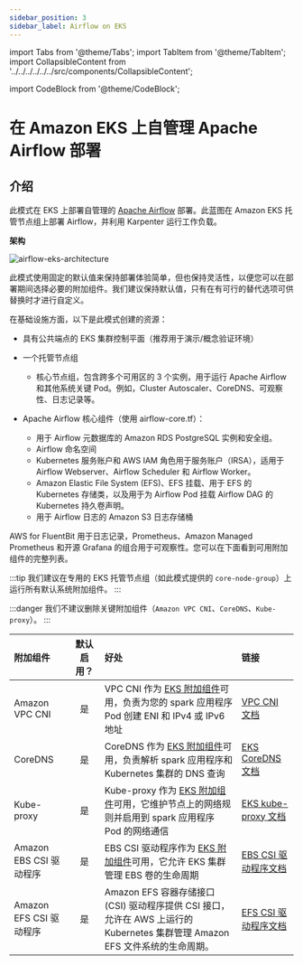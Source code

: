 ```yaml
---
sidebar_position: 3
sidebar_label: Airflow on EKS
---
```


import Tabs from '@theme/Tabs';
import TabItem from '@theme/TabItem';
import CollapsibleContent from '../../../../../../src/components/CollapsibleContent';

import CodeBlock from '@theme/CodeBlock';

# 在 Amazon EKS 上自管理 Apache Airflow 部署

## 介绍

此模式在 EKS 上部署自管理的 [Apache Airflow](https://airflow.apache.org/docs/apache-airflow/stable/) 部署。此蓝图在 Amazon EKS 托管节点组上部署 Airflow，并利用 Karpenter 运行工作负载。

**架构**

![airflow-eks-architecture](../../../../../../docs/blueprints/job-schedulers/img/airflow-eks-architecture.png)

此模式使用固定的默认值来保持部署体验简单，但也保持灵活性，以便您可以在部署期间选择必要的附加组件。我们建议保持默认值，只有在有可行的替代选项可供替换时才进行自定义。

在基础设施方面，以下是此模式创建的资源：

- 具有公共端点的 EKS 集群控制平面（推荐用于演示/概念验证环境）
- 一个托管节点组
  - 核心节点组，包含跨多个可用区的 3 个实例，用于运行 Apache Airflow 和其他系统关键 Pod。例如，Cluster Autoscaler、CoreDNS、可观察性、日志记录等。

- Apache Airflow 核心组件（使用 airflow-core.tf）：
  - 用于 Airflow 元数据库的 Amazon RDS PostgreSQL 实例和安全组。
  - Airflow 命名空间
  - Kubernetes 服务账户和 AWS IAM 角色用于服务账户（IRSA），适用于 Airflow Webserver、Airflow Scheduler 和 Airflow Worker。
  - Amazon Elastic File System (EFS)、EFS 挂载、用于 EFS 的 Kubernetes 存储类，以及用于为 Airflow Pod 挂载 Airflow DAG 的 Kubernetes 持久卷声明。
  - 用于 Airflow 日志的 Amazon S3 日志存储桶

AWS for FluentBit 用于日志记录，Prometheus、Amazon Managed Prometheus 和开源 Grafana 的组合用于可观察性。您可以在下面看到可用附加组件的完整列表。

:::tip
我们建议在专用的 EKS 托管节点组（如此模式提供的 `core-node-group`）上运行所有默认系统附加组件。
:::

:::danger
我们不建议删除关键附加组件（`Amazon VPC CNI`、`CoreDNS`、`Kube-proxy`）。
:::

| 附加组件 | 默认启用？ | 好处 | 链接 |
| :---  | :----: | :---- | :---- |
| Amazon VPC CNI | 是 | VPC CNI 作为 [EKS 附加组件](https://docs.aws.amazon.com/eks/latest/userguide/eks-networking-add-ons.html)可用，负责为您的 spark 应用程序 Pod 创建 ENI 和 IPv4 或 IPv6 地址 | [VPC CNI 文档](https://docs.aws.amazon.com/eks/latest/userguide/managing-vpc-cni.html) |
| CoreDNS | 是 | CoreDNS 作为 [EKS 附加组件](https://docs.aws.amazon.com/eks/latest/userguide/eks-networking-add-ons.html)可用，负责解析 spark 应用程序和 Kubernetes 集群的 DNS 查询 | [EKS CoreDNS 文档](https://docs.aws.amazon.com/eks/latest/userguide/managing-coredns.html) |
| Kube-proxy | 是 | Kube-proxy 作为 [EKS 附加组件](https://docs.aws.amazon.com/eks/latest/userguide/eks-networking-add-ons.html)可用，它维护节点上的网络规则并启用到 spark 应用程序 Pod 的网络通信 | [EKS kube-proxy 文档](https://docs.aws.amazon.com/eks/latest/userguide/managing-kube-proxy.html) |
| Amazon EBS CSI 驱动程序 | 是 | EBS CSI 驱动程序作为 [EKS 附加组件](https://docs.aws.amazon.com/eks/latest/userguide/eks-add-ons.html)可用，它允许 EKS 集群管理 EBS 卷的生命周期 | [EBS CSI 驱动程序文档](https://docs.aws.amazon.com/eks/latest/userguide/ebs-csi.html)
| Amazon EFS CSI 驱动程序 | 是 | Amazon EFS 容器存储接口 (CSI) 驱动程序提供 CSI 接口，允许在 AWS 上运行的 Kubernetes 集群管理 Amazon EFS 文件系统的生命周期。 | [EFS CSI 驱动程序文档](https://docs.aws.amazon.com/eks/latest/userguide/efs-csi.html)

